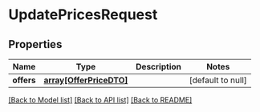 # UpdatePricesRequest

## Properties
Name | Type | Description | Notes
------------ | ------------- | ------------- | -------------
**offers** | [**array[OfferPriceDTO]**](OfferPriceDTO.md) |  | [default to null]

[[Back to Model list]](../README.md#documentation-for-models) [[Back to API list]](../README.md#documentation-for-api-endpoints) [[Back to README]](../README.md)


